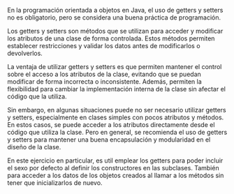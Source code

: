 En la programación orientada a objetos en Java, el uso de getters y setters no es obligatorio, pero se considera una buena práctica de programación.

Los getters y setters son métodos que se utilizan para acceder y modificar los atributos de una clase de forma controlada. Estos métodos permiten establecer restricciones y validar los datos antes de modificarlos o devolverlos.

La ventaja de utilizar getters y setters es que permiten mantener el control sobre el acceso a los atributos de la clase, evitando que se puedan modificar de forma incorrecta o inconsistente. Además, permiten la flexibilidad para cambiar la implementación interna de la clase sin afectar el código que la utiliza.

Sin embargo, en algunas situaciones puede no ser necesario utilizar getters y setters, especialmente en clases simples con pocos atributos y métodos. En estos casos, se puede acceder a los atributos directamente desde el código que utiliza la clase. Pero en general, se recomienda el uso de getters y setters para mantener una buena encapsulación y modularidad en el diseño de la clase.

En este ejercicio en particular, es util emplear los getters para poder incluir el sexo por defecto al definir los constructores en las subclases. También para acceder a los datos de los objetos creados al llamar a los métodos sin tener que inicializarlos de nuevo.
